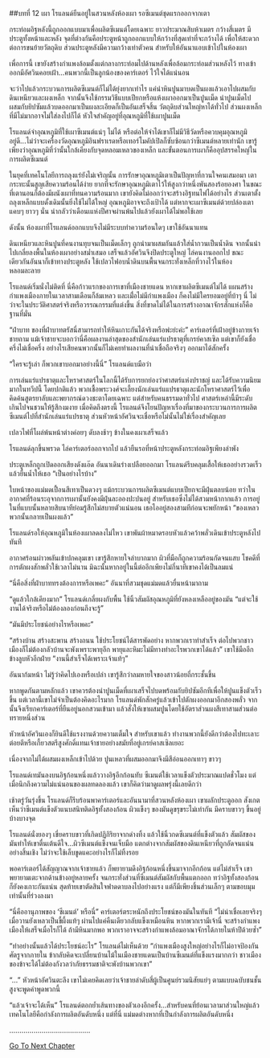##บทที่ 12 เผา
โรแลนด์ยืนอยู่ในสวนหลังห้องเผา รอซีเมนต์ชุดแรกออกจากเตา


กระท่อมอิฐหลังนี้ถูกออกแบบมาเพื่อผลิตซีเมนต์โดยเฉพาะ ยาวประมาณสิบห้าเมตร กว้างสี่เมตร มีประตูทั้งหน้าและหลัง จุดที่ต่างกันคือประตูหน้าถูกออกแบบให้กว้างที่สุดเท่าที่จะกว้างได้ เพื่อให้สะดวกต่อการขนย้ายวัตถุดิบ ส่วนประตูหลังมีความกว้างเท่าตัวคน สำหรับให้อันนาแอบเข้าไปในห้องเผา


เพื่อการนี้ เขายังสร้างกำแพงล้อมตั้งแต่กลางกระท่อมไปด้านหลังเพื่อล้อมกระท่อมส่วนหลังไว้ ทางเข้าออกมีอัศวินคอยเฝ้า...คนพวกนี้เป็นลูกน้องของคาร์เตอร์ ไว้ใจได้แน่นอน


จะว่าไปแล้วกระบวนการผลิตซีเมนต์ก็ไม่ได้ยุ่งยากเท่าไร แค่นำหินปูนมาบดเป็นผงแล้วเอาไปผสมกับดินเหนียวและผงเหล็ก จากนั้นจึงใช้กรรมวิธีแบบเปียกหรือแห้งเผาออกมาเป็นปูนเม็ด นำปูนเม็ดไปผสมกับยิปซัมแล้วบดออกมาเป็นผงละเอียดก็เป็นอันเสร็จสิ้น วัตถุดิบส่วนใหญ่หาได้ทั่วไป ส่วนผงเหล็กที่มีไม่มากอาจไม่ใส่ลงไปก็ได้
หัวใจสำคัญอยู่ที่อุณหภูมิที่ใช้เผาปูนเม็ด


โรแลนด์จำอุณหภูมิที่ใช้เผาซีเมนต์แน่ๆ ไม่ได้ หรือต่อให้จำได้เขาก็ไม่มีวิธีวัดหรือควบคุมอุณหภูมิอยู่ดี...ไม่ว่าจะเครื่องวัดอุณหภูมิอินฟราเรดหรือเทอร์โมคัปเปิลก็ซับซ้อนกว่าซีเมนต์หลายเท่านัก เขารู้เพียงว่าอุณหภูมิที่ว่านั้นใกล้เคียงกับจุดหลอมเหลวของเหล็ก และขั้นตอนการเผาก็คืออุปสรรคใหญ่ในการผลิตซีเมนต์


ในยุคที่เทคโนโลยีการถลุงแร่ยังไม่เจริญนั้น การรักษาอุณหภูมิเตาเป็นปัญหาที่กวนใจคนเสมอมา เตากระทะนั้นสูญเสียความร้อนได้ง่าย ยากที่จะรักษาอุณหภูมิเตาไว้ให้สูงกว่าหนึ่งพันสองร้อยองศา ในขณะที่เตานอนก็ต้องมีผนังเผาที่ทนความร้อนมาก เขายังคิดไม่ออกว่าจะสร้างอิฐทนไฟได้อย่างไร ส่วนเตาตั้งถลุงเหล็กแบบดั้งเดิมนั้นยิ่งใช้ไม่ได้ใหญ่
อุณหภูมิอาจจะถึงเป้าได้ แต่หากจะเผาซีเมนต์ด้วยปล่องเตาแคบๆ ยาวๆ นั่น น่ากลัวว่าเดือนเแห่งปีศาจผ่านพ้นไปแล้วยังเผาได้ไม่พอใช้เลย


ดังนั้น ห้องเผาที่โรแลนด์ออกแบบจึงไม่มีระบบทำความร้อนใดๆ เขาใช้อันนาแทน


ดินเหนียวและหินปูนที่คนงานทุบจนเป็นเม็ดเล็กๆ ถูกนำมาผสมกันแล้วใส่น้ำกวนเป็นน้ำดิน จากนั้นนำไปเกลี่ยลงพื้นในห้องเผาอย่างสม่ำเสมอ เสร็จแล้วอัศวินจึงปิดประตูใหญ่ ไล่คนงานออกไป ขณะเดียวกันอันนาก็เข้าทางประตูหลัง ใช้เปลวไฟอบน้ำดินบนพื้นจนกระทั่งเหล็กที่วางไว้ในห้องหลอมละลาย


โรแลนด์เริ่มนั่งไม่ติดที่ นี่คือก้าวแรกของการเขาที่เมืองชายแดน หากเขาผลิตซีเมนต์ไม่ได้ แผนสร้างกำแพงเมืองภายในเวลาสามเดือนก็ล้มเหลว และเมื่่อไม่มีกำแพงเมือง ก็คงไม่มีใครยอมอยู่ที่บ้าๆ นี่ ไม่ว่าจะในประวัติศาสตร์จริงหรือวรรณกรรมที่แต่งขึ้น สิ่งที่ขาดไม่ได้ในการสร้างอาณาจักรสักแห่งก็คือฐานที่มั่น


“ฝ่าบาท ของที่ฝ่าบาทตรัสนี่สามารถทำให้หินเกาะกันได้จริงหรือพ่ะย่ะค่ะ” คาร์เตอร์ที่เฝ้าอยู่ข้างกายเจ้าชายถาม แม้เจ้าชายจะบอกว่านี่คือผลงานล่าสุดของสำนักเล่นแร่แปรธาตุที่เกรย์คาสเซิล แต่เขาก็ยังเชื่อครึ่งไม่เชื่อครึ่ง อย่างไรเสียคนพวกนั้นก็ไม่เคยทำผลงานที่น่าเชื่อถือจริงๆ ออกมาได้สักครั้ง


“ใครจะรู้เล่า ก็พวกเขาบอกมาอย่างนี้นี่” โรแลนด์แบมือว่า


การเล่นแร่แปรธาตุและโหราศาสตร์ในโลกนี้ได้รับการยกย่องว่าศาสตร์แห่งปราชญ์ และได้รับความนิยมมากในทวีปนี้ โดยปกติแล้ว พวกเชื้อพระวงศ์จะเลี้ยงนักเล่นแร่แแปรธาตุและนักโหราศาสตร์ไว้เพื่อคิดค้นสูตรยาลับและพยากรณ์ดวงชะตาโดยเฉพาะ แต่สำหรับคนธรรมดาทั่วไป ศาสตร์เหล่านี้มีระดับเกินไปจนชวนให้รู้สึกงมงาย เมื่อคิดถึงตรงนี้ โรแลนด์จึงโยนปัญหาเรื่องที่มาของกระบวนการการผลิตซีเมนต์ไปที่สำนักเล่นแร่แปรธาตุ ส่วนหัวหน้าอัศวินจะเชื่อหรือไม่นั้นไม่ใช่เรื่องสำคัญเลย


เปลวไฟที่โผล่พ้นหน้าต่างค่อยๆ ดับลงช้าๆ ข้างในคงเผาเสร็จแล้ว


โรแลนด์ลุกขึ้นพรวด ไล่คาร์เตอร์ออกจากไป แล้วยืนรอที่หน้าประตูหลังกระท่อมอิฐเพียงลำพัง


ประตูเหล็กถูกเปิดออกเสียงดังแอ๊ด อันนาเดินร่างเปลือยออกมา โรแลนด์รีบคลุมเสื้อให้เธออย่างรวดเร็วแล้วยื่นน้ำให้เธอ “เป็นอย่างไรบ้าง”


ใบหน้าของแม่มดเปื้อนสีเทาเป็นดวงๆ แม้กระบวนการผลิตซีเมนต์แบบเปียกจะมีฝุ่นตลบน้อย ทว่าในอากาศที่ร้อนระอุจากการเผานั้นยังคงมีฝุ่นละอองปะปนอยู่ สำหรับเธอซึ่งไม่ได้สวมหน้ากากแล้ว การอยู่ในที่แบบนั้นหลายสิบนาทีย่อมรู้สึกไม่สบายตัวแน่นอน เธอไออยู่สองสามทีก่อนจะพยักหน้า “ของเหลวพวกนั้นกลายเป็นผงแล้ว”


โรแลนด์รอให้อุณหภูมิในห้องเผาลดลงไม่ไหว เขาพันผ้าหมาดรอบหัวแล้วคว้าพลั่วเดินเข้าประตูหลังไปทันที


อากาศร้อนผ่าวพลันเข้าปกคลุมเขา เขารู้สึกหายใจลำบากมาก ผิวที่มือก็ถูกความร้อนกัดจนแสบ โชคดีที่การตักผงสักพลั่วใช้เวลาไม่นาน มิฉะนั้นหากอยู่ในนี้ต่ออีกเพียงไม่กี่นาทีเขาคงได้เป็นลมแน่


“นี่คือสิ่งที่ฝ่าบาททรงต้องการหรือเพคะ” อันนาที่สวมชุดแม่มดแล้วยื่นหน้ามาถาม


“ดูแล้วใกล้เคียงมาก” โรแลนด์เกลี่ยผงกับพื้น ใช้นิ้วสัมผัสอุณหภูมิที่ยังหลงเหลืออยู่ของมัน “แต่จะใช้งานได้จริงหรือไม่ต้องลองก่อนถึงจะรู้”


“มันมีประโยชน์อย่างไรหรือเพคะ”


“สร้างบ้าน สร้างสะพาน สร้างถนน ใช้ประโยชน์ได้สารพัดอย่าง หากพวกเราทำสำเร็จ ต่อไปพวกชาวเมืองก็ไม่ต้องกลัวบ้านจะพังเพราะพายุอีก พายุและหิมะไม่มีทางทำอะไรพวกเขาได้แล้ว” เขาใช้มืออีกข้างลูบหัวอีกฝ่าย “งานนี้สำเร็จได้เพราะเจ้าแท้ๆ”


อันนาก้มหน้า ไม่รู้ว่าคิดไปเองหรือเปล่า เขารู้สึกว่าลมหายใจของสาวน้อยถี่กระชั้นขึ้น


หากพูดกันตามหลักแล้ว เขาควรต้องนำปูนเม็ดที่เผาเสร็จไปบดพร้อมกับยิปซัมอีกทีเพื่อให้ปูนแข็งตัวเร็วขึ้น แต่เวลานี้เขาไม่จำเป็นต้องคิดอะไรมาก โรแลนด์พักสักครู่แล้วเข้าไปตักผงออกมาอีกสองพลั่ว จากนั้นจึงเรียกคาร์เตอร์ที่ยืนอยู่นอกสวนเข้ามา แล้วสั่งให้เขาผสมปูนโดยใช้อัตราส่วนผงสีเทาสามส่วนต่อทรายหนึ่งส่วน


หัวหน้าอัศวินเองก็ยินดีใช้แรงงานด้วยความเต็มใจ สำหรับเขาแล้ว ทำงานพวกนี้ยังดีกว่าต้องไปทะเลาะต่อยตีหรือเกี้ยวสตรีสูงศักดิ์แทนเจ้าชายอย่างสมัยที่อยู่เกรย์คาสเซิลเยอะ


เนื่องจากไม่ได้ผสมผงเหล็กเข้าไปด้วย ปูนเหลวที่ผสมออกมาจึงมีสีอ่อนออกเทาๆ ขาวๆ


โรแลนด์เทมันลงบนอิฐก้อนหนึ่งแล้ววางอิฐอีกก้อนทับ ซีเมนต์ใช้เวลาแข็งตัวประมาณแปดชั่วโมง แต่เมื่อนึกถึงความไม่แน่นอนของผลทดลองแล้ว เขาก็คิดว่ามาดูผลพรุ่งนี้เลยดีกว่า


เช้าตรู่วันรุ่งขึ้น โรแลนด์ก็รีบร้อนพาคาร์เตอร์และอันนามาที่สวนหลังห้องเผา เขาผลักประตูออก สังเกตเห็นว่าซีเมนต์แข็งตัวแนบสนิทติดอิฐทั้งสองก้อน ผิวแข็งๆ ของมันดูขรุขระไม่เท่ากัน มีคราบขาวๆ ขึ้นอยู่บ้างบางจุด


โรแลนด์นั่งยองๆ เขี่ยคราบขาวที่เกิดปฏิกิริยาจากด่างทิ้ง แล้วใช้นิ้วกดซีเมนต์ที่แข็งตัวแล้ว สัมผัสของมันทำให้เขาตื่นเต้นดีใจ...ผิวซีเมนต์แข็งจนเจ็บมือ แตกต่างจากสัมผัสของดินเหนียวที่ถูกอัดจนแน่นอย่างสิ้นเชิง ไม่ว่าจะใช้เล็บขูดแคะอย่างไรก็ไม่ทิ้งรอย


พอคาร์เตอร์ได้สัญญาณจากเจ้าชายแล้ว ก็พยายามดึงอิฐก้อนหนึ่งขึ้นมาจากอีกก้อน แต่ไม่สำเร็จ เขาพยายามเตะจากด้านข้างอยู่หลายครั้ง จนกระทั่งส่วนที่ซีเมนต์สัมผัสกับพื้นแตกออก ทว่าอิฐทั้งสองก้อนก็ยังคงเกาะกันแน่น สุดท้ายเขาตัดสินใจฟาดดาบลงไปอย่างแรง แต่ก็มีเพียงชิ้นส่วนเล็กๆ ตามขอบมุมเท่านั้นที่ร่วงลงมา


“นี่คืออานุภาพของ ‘ซีเมนต์’ หรือนี่” คาร์เตอร์ตระหนักถึงประโยชน์ของมันในทันที “ไม่น่าเชื่อเลยจริงๆ เมื่อวานยังเหลวเป็นขี้ผึ้งแท้ๆ ผ่านไปแค่คืนเดียวกลับแข็งเหมือนหิน หากพวกเรามีเจ้านี่ จะสร้างกำแพงเมืองให้เสร็จเมื่อไรก็ได้ ถ้ามีหินมากพอ พวกเราอาจจะสร้างกำแพงล้อมอาณาจักรได้ภายในห้าปีด้วยซ้ำ”


“ทำอย่างนั้นแล้วได้ประโยชน์อะไร” โรแลนด์ไม่เห็นด้วย “กำแพงเมืองสูงใหญ่อย่างไรก็ไม่อาจป้องกันศัตรูจากภายใน ข้ากลับคิดจะเปลี่ยนบ้านไม้ในเมืองชายแดนเป็นบ้านซีเมนต์ที่แข็งแรงมากกว่า ชาวเมืองของข้าจะได้ไม่ต้องกังวลว่าภัยธรรมชาติจะพังบ้านพวกเขา”


“...” หัวหน้าอัศวินตะลึง เขาไม่เคยคิดเลยว่าเจ้าชายลำดับสี่ผู้เป็นศูนย์รวมนิสัยแย่ๆ ตามแบบฉบับชนชั้นสูงจะพูดคำพูดพวกนี้


“แล้วเจ้าจะได้เห็น” โรแลนด์ตอกย้ำเส้นทางของตัวเองอีกครั้ง...สำหรับคนที่ย้อนเวลามาส่วนใหญ่แล้ว เทคโนโลยีคือกำลังการผลิตอันดับหนึ่ง แต่ที่นี่ แม่มดต่างหากที่เป็นกำลังการผลิตอันดับหนึ่ง


........................................


[Go To Next Chapter]( ./13.md)